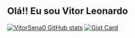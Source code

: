 ## Olá!! Eu sou Vitor Leonardo
[![VitorSena0 GitHub stats](https://github-readme-stats.vercel.app/api?username=VitorSena0&show_icons=true&theme=radical)](https://github.com/VitorSena0/github-readme-stats)
[![Gist Card](https://github-readme-stats.vercel.app/api/gist?id=bbfce31e0217a3689c8d961a356cb10d)](https://gist.github.com/Yizack/bbfce31e0217a3689c8d961a356cb10d/)

